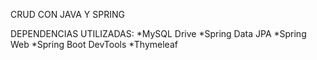 CRUD CON JAVA Y SPRING

DEPENDENCIAS UTILIZADAS:
*MySQL Drive 
*Spring Data JPA
*Spring Web
*Spring Boot DevTools
*Thymeleaf

